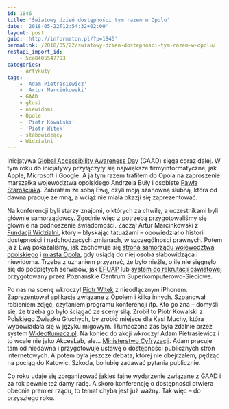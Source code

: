 ```yaml
---
id: 1846
title: 'Światowy dzień dostępności tym razem w Opolu'
date: '2018-05-22T12:54:32+02:00'
layout: post
guid: 'http://informaton.pl/?p=1846'
permalink: /2018/05/22/swiatowy-dzien-dostepnosci-tym-razem-w-opolu/
restapi_import_id:
    - 5ca8405547793
categories:
    - artykuły
tags:
    - 'Adam Pietrasiewicz'
    - 'Artur Marcinkowski'
    - GAAD
    - głusi
    - niewidomi
    - Opole
    - 'Piotr Kowalski'
    - 'Piotr Witek'
    - słabowidzący
    - Widzialni
---
```


Inicjatywa [Global Accessibility Awareness Day](http://globalaccessibilityawarenessday.org) (GAAD) sięga coraz dalej. W tym roku do inicjatywy przyłączyły się największe firmyinformatyczne, jak Apple, Microsoft i Google. A ja tym razem trafiłem do Opola na zaproszenie marszałka województwa opolskiego Andrzeja Buły i osobiste [Pawła Starościaka](http://wcag.pl). Zabrałem ze sobą Ewę, czyli moją szanowną ślubną, która od dawna pracuje ze mną, a wciąż nie miała okazji się zaprezentować.

Na konferencji byli starzy znajomi, o których za chwilę, a uczestnikami byli głównie samorządowcy. Zgodnie więc z potrzebą przygotowaliśmy się głównie na podnoszenie świadomości. Zaczął Artur Marcinkowski z [Fundacji Widzialni](http://widzialni.org), który – błyskając tatuażami – opowiedział o historii dostępności i nadchodzących zmianach, w szczególności prawnych. Potem ja z Ewą pokazaliśmy, jak zachowuje się [strona samorządu województwa opolskiego](http://www.opolskie.pl) i [miasta Opola](http://www.opole.pl), gdy usiądą do niej osoba słabowidząca i niewidoma. Trzeba z uznaniem przyznać, że było nieźle, o ile nie sięgnęło się do podpiętych serwisów, jak [EPUAP](https://epuap.gov.pl/wps/portal) lub [system do rekrutacji oświatowej](http://www.oswiata.opole.pl/rekrutacja) przygotowany przez Poznańskie Centrum Superkomputerowo-Sieciowe.

Po nas na scenę wkroczył [Piotr Witek](http://mojaszuflada.pl) z nieodłącznym iPhonem. Zaprezentował aplikacje związane z Opolem i kilka innych. Szpanował robieniem zdjęć, czytaniem programu konferencji itp. Kto go zna – domyśli się, że trzeba go było ściągać ze sceny siłą. Zrobił to Piotr Kowalski z Polskiego Związku Głuchych, by zrobić miejsce dla Kasi Muchy, która wypowiadała się w języku migowym. Tłumaczona zaś była zdalnie przez system [Wideotłumacz.pl](http://wideotlumacz.pl). Na koniec do akcji wkroczył Adam Pietrasiewicz i to wcale nie jako AkcesLab, ale… [Ministerstwo Cyfryzacji](https://www.gov.pl/cyfryzacja). Adam pracuje tam od niedawna i przygotowuje ustawę o dostępności publicznych stron internetowych. A potem była jeszcze debata, której nie obejrzałem, pędząc na pociąg do Katowic. Szkoda, bo lubię zadawać pytania publicznie.

Co roku udaje się zorganizować jakieś fajne wydarzenie związane z GAAD i za rok pewnie też damy radę. A skoro konferencję o dostępności otwiera obecnie premier rządu, to temat chyba jest już ważny. Tak więc – do przyszłego roku.